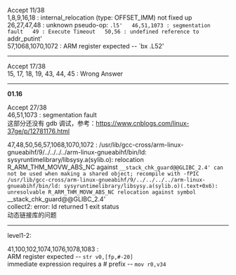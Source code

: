 Accept 11/38  
1,8,9,16,18 : internal_relocation (type: OFFSET_IMM) not fixed up  
26,27,47,48 : unknown pseudo-op: `.l5'  
46,51,1073 : segmentation fault  
49 : Execute Timeout  
50,56 : undefined reference to `addr_putint'  
57,1068,1070,1072 : ARM register expected -- `bx .L52'

---

Accept 17/38  
15, 17, 18, 19, 43, 44, 45 : Wrong Answer  

---

**01.16**

Accept 27/38  
46,51,1073 : segmentation fault  
这部分还没有 gdb 调试，参考：https://www.cnblogs.com/linux-37ge/p/12781176.html  

47,48,50,56,57,1068,1070,1072 : /usr/lib/gcc-cross/arm-linux-gnueabihf/9/../../../../arm-linux-gnueabihf/bin/ld: sysyruntimelibrary/libsysy.a(sylib.o): relocation R_ARM_THM_MOVW_ABS_NC against `__stack_chk_guard@@GLIBC_2.4' can not be used when making a shared object; recompile with -fPIC  
/usr/lib/gcc-cross/arm-linux-gnueabihf/9/../../../../arm-linux-gnueabihf/bin/ld: sysyruntimelibrary/libsysy.a(sylib.o)(.text+0x6): unresolvable R_ARM_THM_MOVW_ABS_NC relocation against symbol `__stack_chk_guard@@GLIBC_2.4'  
collect2: error: ld returned 1 exit status  
动态链接库的问题

---

level1-2:

41,100,102,1074,1076,1078,1083 :  
ARM register expected -- `str v0,[fp,#-20]`  
immediate expression requires a # prefix -- `mov r0,v34`  
